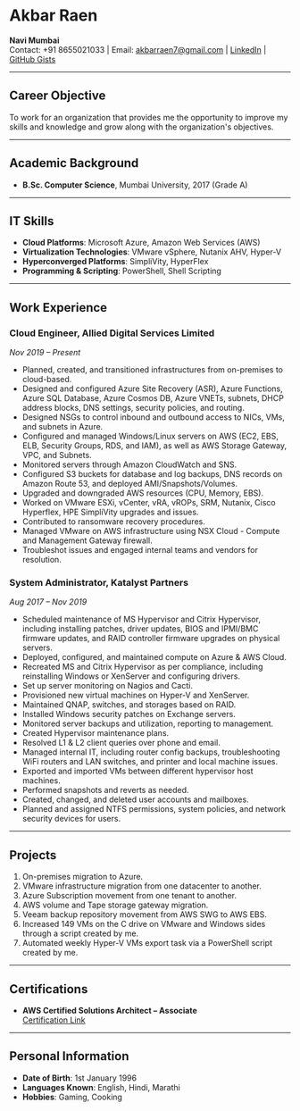 # Akbar Raen

**Navi Mumbai**  
Contact: +91 8655021033 | Email: akbarraen7@gmail.com | [LinkedIn](http://linkedin.com/in/akbarraen) | [GitHub Gists](https://gist.github.com/akbarraen)

---

## Career Objective
To work for an organization that provides me the opportunity to improve my skills and knowledge and grow along with the organization's objectives.

---

## Academic Background
- **B.Sc. Computer Science**, Mumbai University, 2017 (Grade A)

---

## IT Skills
- **Cloud Platforms**: Microsoft Azure, Amazon Web Services (AWS)
- **Virtualization Technologies**: VMware vSphere, Nutanix AHV, Hyper-V
- **Hyperconverged Platforms**: SimpliVity, HyperFlex
- **Programming & Scripting**: PowerShell, Shell Scripting

---

## Work Experience

### Cloud Engineer, Allied Digital Services Limited
*Nov 2019 – Present*  
- Planned, created, and transitioned infrastructures from on-premises to cloud-based.
- Designed and configured Azure Site Recovery (ASR), Azure Functions, Azure SQL Database, Azure Cosmos DB, Azure VNETs, subnets, DHCP address blocks, DNS settings, security policies, and routing.
- Designed NSGs to control inbound and outbound access to NICs, VMs, and subnets in Azure.
- Configured and managed Windows/Linux servers on AWS (EC2, EBS, ELB, Security Groups, RDS, and IAM), as well as AWS Storage Gateway, VPC, and Subnets.
- Monitored servers through Amazon CloudWatch and SNS.
- Configured S3 buckets for database and log backups, DNS records on Amazon Route 53, and deployed AMI/Snapshots/Volumes.
- Upgraded and downgraded AWS resources (CPU, Memory, EBS).
- Worked on VMware ESXi, vCenter, vRA, vROPs, SRM, Nutanix, Cisco Hyperflex, HPE SimpliVity upgrades and issues.
- Contributed to ransomware recovery procedures.
- Managed VMware on AWS infrastructure using NSX Cloud - Compute and Management Gateway firewall.
- Troubleshot issues and engaged internal teams and vendors for resolution.

### System Administrator, Katalyst Partners
*Aug 2017 – Nov 2019*  
- Scheduled maintenance of MS Hypervisor and Citrix Hypervisor, including installing patches, driver updates, BIOS and IPMI/BMC firmware updates, and RAID controller firmware upgrades on physical servers.
- Deployed, configured, and maintained compute on Azure & AWS Cloud.
- Recreated MS and Citrix Hypervisor as per compliance, including reinstalling Windows or XenServer and configuring drivers.
- Set up server monitoring on Nagios and Cacti.
- Provisioned new virtual machines on Hyper-V and XenServer.
- Maintained QNAP, switches, and storages based on RAID.
- Installed Windows security patches on Exchange servers.
- Monitored server backups and utilization, reporting to management.
- Created Hypervisor maintenance plans.
- Resolved L1 & L2 client queries over phone and email.
- Managed internal IT, including router config backups, troubleshooting WiFi routers and LAN switches, and printer and local machine issues.
- Exported and imported VMs between different hypervisor host machines.
- Performed snapshots and reverts as needed.
- Created, changed, and deleted user accounts and mailboxes.
- Planned and assigned NTFS permissions, system policies, and network security devices for users.

---

## Projects
1. On-premises migration to Azure.
2. VMware infrastructure migration from one datacenter to another.
3. Azure Subscription movement from one tenant to another.
4. AWS volume and Tape storage gateway migration.
5. Veeam backup repository movement from AWS SWG to AWS EBS.
6. Increased 149 VMs on the C drive on VMware and Windows sides through a script created by me.
7. Automated weekly Hyper-V VMs export task via a PowerShell script created by me.

---

## Certifications
- **AWS Certified Solutions Architect – Associate**  
  [Certification Link](https://www.youracclaim.com/badges/61dac802-fe9d-4ab8-b470-)

---

## Personal Information
- **Date of Birth**: 1st January 1996
- **Languages Known**: English, Hindi, Marathi
- **Hobbies**: Gaming, Cooking
